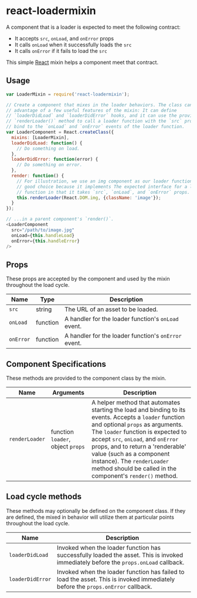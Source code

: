 react-loadermixin
=================

A component that is a loader is expected to meet the following contract:

 - It accepts `src`, `onLoad`, and `onError` props
 - It calls `onLoad` when it successfully loads the `src`
 - It calls `onError` if it fails to load the `src`

This simple [React] mixin helps a component meet that contract.


Usage
-----

```javascript
var LoaderMixin = require('react-loadermixin');

// Create a component that mixes in the loader behaviors. The class can take
// advantage of a few useful features of the mixin: It can define
// `loaderDidLoad` and `loaderDidError` hooks, and it can use the provided
// `renderLoader()` method to call a loader function with the `src` prop and
// bind to the `onLoad` and `onError` events of the loader function.
var LoaderComponent = React.createClass({
  mixins: [LoaderMixin],
  loaderDidLoad: function() {
    // Do something on load.
  },
  loaderDidError: function(error) {
    // Do something on error.
  },
  render: function() {
    // For illustration, we use an img component as our loader function. It's a
    // good choice because it implements The expected interface for a loader
    // function in that it takes `src`, `onLoad`, and `onError` props.
    this.renderLoader(React.DOM.img, {className: 'image'});
  }
});

// ...in a parent component's `render()`.
<LoaderComponent
  src="/path/to/image.jpg"
  onLoad={this.handleLoad}
  onError={this.handleError}
/>

```


Props
-----

These props are accepted by the component and used by the mixin throughout the
load cycle.

<table>
  <thead>
    <th>Name</th>
    <th>Type</th>
    <th>Description</th>
  </thead>
  <tbody>
    <tr>
      <td><code>src</code></td>
      <td>string</td>
      <td>The URL of an asset to be loaded.</td>
    </tr>
    <tr>
      <td><code>onLoad</code></td>
      <td>function</td>
      <td>A handler for the loader function's <code>onLoad</code> event.</td>
    </tr>
    <tr>
      <td><code>onError</code></td>
      <td>function</td>
      <td>A handler for the loader function's <code>onError</code> event.</td>
    </tr>
  </tbody>
</table>


Component Specifications
------------------------

These methods are provided to the component class by the mixin.

<table>
  <thead>
    <th>Name</th>
    <th>Arguments</th>
    <th>Description</th>
  </thead>
  <tbody>
    <tr>
      <td><code>renderLoader</code></td>
      <td>function <code>loader</code>, object <code>props</code></td>
      <td>A helper method that automates starting the load and binding to its
          events. Accepts a <code>loader</code> function and optional
          <code>props</code> as arguments. The <code>loader</code> function is
          expected to accept <code>src</code>, <code>onLoad</code>, and
          <code>onError</code> props, and to return a 'renderable' value (such
          as a component instance). The <code>renderLoader</code> method should
          be called in the component's <code>render()</code> method.</td>
    </tr>
  </tbody>
</table>


Load cycle methods
------------------

These methods may optionally be defined on the component class. If they are
defined, the mixed in behavior will utilize them at particular points throughout
the load cycle.

<table>
  <thead>
    <th>Name</th>
    <th>Description</th>
  </thead>
  <tbody>
    <tr>
      <td><code>loaderDidLoad</code></td>
      <td>Invoked when the loader function has successfully loaded the asset.
          This is invoked immediately before the <code>props.onLoad</code>
          callback.</td>
    </tr>
    <tr>
      <td><code>loaderDidError</code></td>
      <td>Invoked when the loader function has failed to load the asset.
          This is invoked immediately before the <code>props.onError</code>
          callback.</td>
    </tr>
  </tbody>
</table>


[React]: http://facebook.github.io/react/

